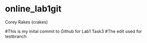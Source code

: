 # online_lab1git
Corey Rakes (crakes)

#This is my inital commit to Github for Lab1 Task3
#The edit used for testbranch
